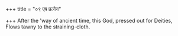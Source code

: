 +++
title = "०९ एष प्रत्नेन"

+++
After the 'way of ancient time, this God, pressed out for Deities,  
     Flows tawny to the straining-cloth.